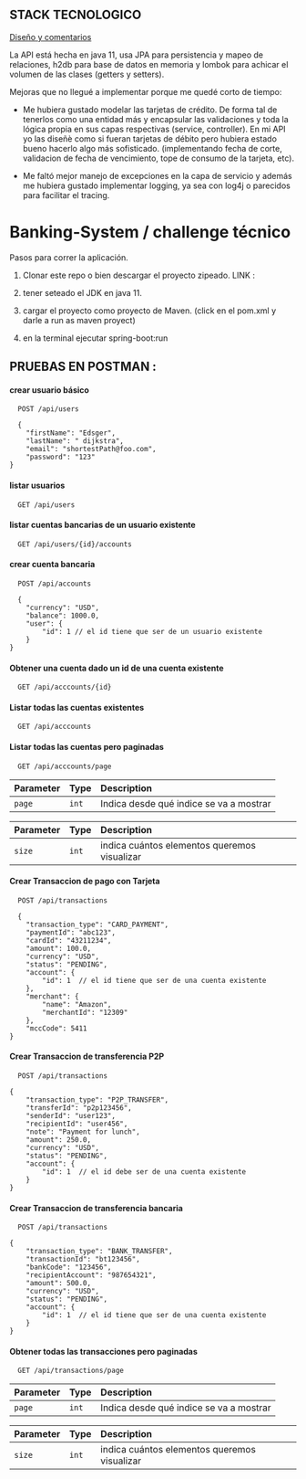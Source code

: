 
## STACK TECNOLOGICO

[Diseño y comentarios](https://linktodocumentation)

La API está hecha en java 11, usa JPA para persistencia y mapeo de relaciones, h2db para base de datos en memoria y lombok para achicar el volumen de las clases (getters y setters).

Mejoras que no llegué a implementar porque me quedé corto de tiempo:

 - Me hubiera gustado modelar las tarjetas de crédito.
   De forma tal de tenerlos como una entidad más y encapsular 
   las validaciones y toda la lógica propia en sus capas respectivas (service, controller). En mi API yo las diseñè como si fueran tarjetas de débito pero hubiera estado bueno hacerlo algo más sofisticado. (implementando fecha de corte, validacion de fecha de vencimiento, tope de consumo de la tarjeta, etc).

  
- Me faltó mejor manejo de excepciones en la capa de servicio y además me hubiera gustado implementar logging, ya sea con log4j o parecidos para facilitar el tracing.
# Banking-System / challenge técnico


Pasos para correr la aplicación. 

1) Clonar este repo o bien descargar el proyecto zipeado.
 LINK : 

2) tener seteado el JDK en java 11. 

3) cargar el proyecto como proyecto de Maven.
  (click en el pom.xml y darle a run as maven proyect)

4) en la terminal ejecutar spring-boot:run




        
##          PRUEBAS EN POSTMAN : 

#### crear usuario básico

```http
  POST /api/users

  {
    "firstName": "Edsger",
    "lastName": " dijkstra",
    "email": "shortestPath@foo.com",
    "password": "123"
}
```


#### listar usuarios

```http
  GET /api/users
```

#### listar cuentas bancarias de un usuario existente

```http
  GET /api/users/{id}/accounts
```


#### crear cuenta bancaria 

```http
  POST /api/accounts

  {
    "currency": "USD",
    "balance": 1000.0,
    "user": {
        "id": 1 // el id tiene que ser de un usuario existente
    }
}
```

#### Obtener una cuenta dado un id de una cuenta existente


```http
  GET /api/acccounts/{id}
```

#### Listar todas las cuentas existentes

```http
  GET /api/acccounts
```
#### Listar todas las cuentas pero paginadas

```http
  GET /api/acccounts/page

```
| Parameter | Type     | Description                       |
| :-------- | :------- | :-------------------------------- |
| `page`      | `int` | Indica desde qué indice se va a mostrar |

| Parameter | Type     | Description                       |
| :-------- | :------- | :-------------------------------- |
| `size`      | `int` | indica cuántos elementos queremos visualizar |

#### Crear Transaccion de pago con Tarjeta


```http
  POST /api/transactions

  {
    "transaction_type": "CARD_PAYMENT",
    "paymentId": "abc123",
    "cardId": "43211234",
    "amount": 100.0,
    "currency": "USD",
    "status": "PENDING",
    "account": {
        "id": 1  // el id tiene que ser de una cuenta existente
    },
    "merchant": {
        "name": "Amazon",
        "merchantId": "12309"
    },
    "mccCode": 5411
}
```

#### Crear Transaccion de transferencia P2P


```http
  POST /api/transactions

{
    "transaction_type": "P2P_TRANSFER",
    "transferId": "p2p123456",
    "senderId": "user123",
    "recipientId": "user456",
    "note": "Payment for lunch",
    "amount": 250.0,
    "currency": "USD",
    "status": "PENDING",
    "account": {
        "id": 1  // el id debe ser de una cuenta existente
    }
}
```

#### Crear Transaccion de transferencia bancaria


```http
  POST /api/transactions

{
    "transaction_type": "BANK_TRANSFER",
    "transactionId": "bt123456",
    "bankCode": "123456",
    "recipientAccount": "987654321",
    "amount": 500.0,
    "currency": "USD",
    "status": "PENDING",
    "account": {
        "id": 1  // el id tiene que ser de una cuenta existente
    }
}

```

#### Obtener todas las transacciones pero paginadas


```http
  GET /api/transactions/page

```
| Parameter | Type     | Description                       |
| :-------- | :------- | :-------------------------------- |
| `page`      | `int` | Indica desde qué indice se va a mostrar |

| Parameter | Type     | Description                       |
| :-------- | :------- | :-------------------------------- |
| `size`      | `int` | indica cuántos elementos queremos visualizar |
